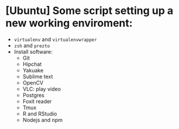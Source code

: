 # [Ubuntu] Some script setting up a new working enviroment:
- `virtualenv` and `virtualenvwrapper`
- `zsh` and `prezto`
- Install software: 
	- Git
	- Hipchat
	- Yakuake
	- Sublime text
	- OpenCV
	- VLC: play video
	- Postgres
	- Foxit reader
	- Tmux
	- R and RStudio
	- Nodejs and npm


